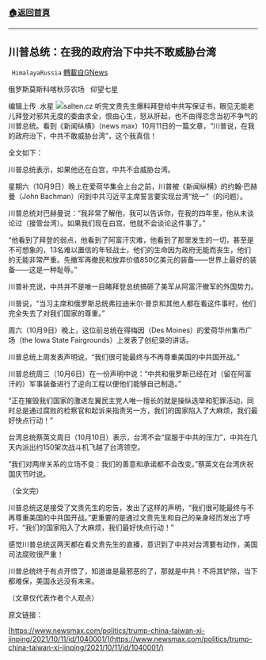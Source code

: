 ###  [:house:返回首頁](https://github.com/ourhimalayas/txt)
---


## 川普总统：在我的政府治下中共不敢威胁台湾
` HimalayaRussia` [轉載自GNews](https://gnews.org/zh-hans/1589769/)

俄罗斯莫斯科喀秋莎农场   仰望七星

编辑上传  水星
![](https://assets.gnews.org/wp-content/uploads/2021/10/T-4.jpg)salten.cz
听完文贵先生爆料拜登给中共写保证书，眼见无能老儿拜登对邪共无度的委曲求全，恨由心生，怒从肝起，也不由得恋念当初不争气的川普总统。看到《新闻纵横》（news max）10月11日的一篇文章，“川普说，在我的政府治下，中共不敢威胁台湾”，这个我真信！

全文如下：

川普总统表示，如果他还在白宫，中共不会威胁台湾。

星期六（10月9日）晚上在爱荷华集会上台之前，川普被《新闻纵横》的约翰·巴赫曼（John Bachman）问到中共习近平主席誓言要实现台湾“统一”（的问题）。

川普总统对巴赫曼说：“我非常了解他，我可以告诉你，在我的四年里，他从未谈论过（接管台湾）。如果我们现在白宫，他就不会谈论这件事了。”

“他看到了拜登的弱点，他看到了阿富汗灾难，他看到了那里发生的一切，甚至是不可想象的，13名难以置信的年轻战士，他们的生命因为政府无能而丧生，他们的无能非常严重。先撤军再撤民和放弃价值850亿美元的装备——世界上最好的装备——这是一种耻辱。”

川普补充说，中共并不是唯一目睹拜登总统搞砸了美军从阿富汗撤军的外国势力。

川普说，“当习主席和俄罗斯总统弗拉迪米尔·普京和其他人都在看这件事时，他们完全失去了对我们国家的尊重。”

周六（10月9日）晚上，这位前总统在得梅因（Des Moines）的爱荷华州集市广场（the Iowa State Fairgrounds）上发表了创纪录的讲话。

川普总统上周发表声明说，“我们很可能最终与不再尊重美国的中共国开战。”

川普总统周三（10月6日）在一份声明中说：“中共和俄罗斯已经在对（留在阿富汗的）军事装备进行了逆向工程以便他们能够自己制造。”

“正在摧毁我们国家的激进左翼民主党人唯一擅长的就是操纵选举和犯罪活动，同时总是通过腐败的检察官和起诉来指责另一方，我们的国家陷入了大麻烦，我们最好快点行动！”

台湾总统蔡英文周日（10月10日）表示，台湾不会“屈服于中共的压力”，中共在几天内派出约150架次战斗机飞越了台湾领空。

“我们对两岸关系的立场不变：我们的善意和承诺都不会改变。”蔡英文在台湾庆祝国庆节时说。

（全文完）

川普总统这是接受了文贵先生的忠告，发出了这样的声明，“我们很可能最终与不再尊重美国的中共国开战。”更重要的是通过文贵先生和自己的亲身经历发出了呼吁，“我们的国家陷入了大麻烦，我们最好快点行动！”

感觉川普总统这两天都在看文贵先生的直播，意识到了中共对台湾要有动作，美国司法腐败很严重！

川普总统终于有点开悟了，知道谁是最邪恶的了，那就是中共！不将其铲除，当下都难保，美国永远没有未来。

（文章仅代表作者个人观点）

原文链接：

[https://www.newsmax.com/politics/trump-china-taiwan-xi-jinping/2021/10/11/id/1040001/](https://www.newsmax.com/politics/trump-china-taiwan-xi-jinping/2021/10/11/id/1040001/)
